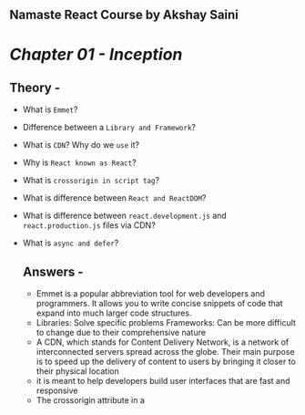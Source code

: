 ## Namaste React Course by Akshay Saini
# _Chapter 01 - Inception_


## Theory -
- What is `Emmet`?
- Difference between a `Library and Framework`?
- What is `CDN`? Why do we `use` it?
- Why is `React known as React`?
- What is `crossorigin in script tag`?
- What is difference between `React and ReactDOM`?
- What is difference between `react.development.js` and `react.production.js` files via CDN?
- What is `async and defer`?

  ## Answers -
  - Emmet is a popular abbreviation tool for web developers and programmers. It allows you to write concise snippets of code that expand into much larger code structures.
  - Libraries: Solve specific problems Frameworks: Can be more difficult to change due to their comprehensive nature
  - A CDN, which stands for Content Delivery Network, is a network of interconnected servers spread across the globe. Their main purpose is to speed up the delivery of content to users by bringing it closer to their physical location
  - it is meant to help developers build user interfaces that are fast and responsive
  - The crossorigin attribute in a <script> tag is used to specify how the browser handles cross-origin requests when loading an external script file from another domain
  - REACT -> Defines the structure and behavior of your UI (like ingredients and recipe) REACTDOM Renders the UI to the screen (like baking the pizza
  - Development: Use react.development.js during development and testing to have a better debugging experience.
Production: Switch to react.production.js for the final version of your application to ensure optimal performance and user experience.
-  ASYNC -> Non-blocking: The browser downloads the script asynchronously while parsing the HTML, without pausing it
Non-blocking: Similar to async, it doesn't block HTML parsing.
